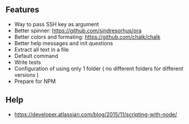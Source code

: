 ## Features

* Way to pass SSH key as argument
* Better spinner: https://github.com/sindresorhus/ora
* Better colors and formating: https://github.com/chalk/chalk
* Better help messages and init questions
* Extract all text in a file
* Default command
* Write tests
* Configuration of using only 1 folder ( no different folders for different versions )
* Prepare for NPM

## Help

* https://developer.atlassian.com/blog/2015/11/scripting-with-node/

